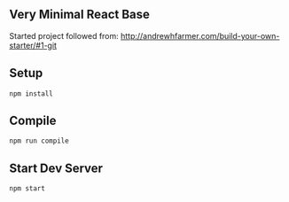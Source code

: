 Very Minimal React Base
----
Started project followed from: 
http://andrewhfarmer.com/build-your-own-starter/#1-git

Setup
----
```
npm install
```

Compile
----
```
npm run compile
```

Start Dev Server
----
```
npm start
```